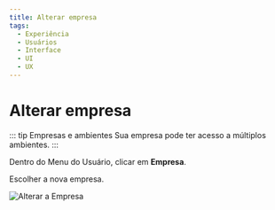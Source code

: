 ```yaml
---
title: Alterar empresa
tags:
  - Experiência
  - Usuários
  - Interface
  - UI
  - UX
---
```


# Alterar empresa

::: tip Empresas e ambientes
Sua empresa pode ter acesso a múltiplos ambientes.
:::

Dentro do Menu do Usuário, clicar em **Empresa**.

Escolher a nova empresa.

![Alterar a Empresa](https://cdn.phishx.io/phishx-docs/images/phishx_ui_companies_01.webp)
